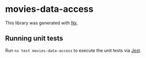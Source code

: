 # movies-data-access

This library was generated with [Nx](https://nx.dev).

## Running unit tests

Run `nx test movies-data-access` to execute the unit tests via [Jest](https://jestjs.io).
